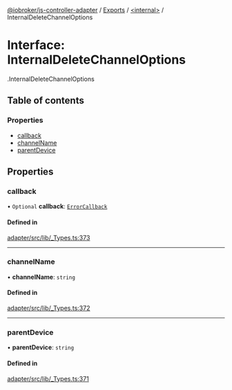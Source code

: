 [@iobroker/js-controller-adapter](../README.md) / [Exports](../modules.md) / [<internal\>](../modules/internal_.md) / InternalDeleteChannelOptions

# Interface: InternalDeleteChannelOptions

[<internal>](../modules/internal_.md).InternalDeleteChannelOptions

## Table of contents

### Properties

- [callback](internal_.InternalDeleteChannelOptions.md#callback)
- [channelName](internal_.InternalDeleteChannelOptions.md#channelname)
- [parentDevice](internal_.InternalDeleteChannelOptions.md#parentdevice)

## Properties

### callback

• `Optional` **callback**: [`ErrorCallback`](../modules/internal_.md#errorcallback)

#### Defined in

[adapter/src/lib/_Types.ts:373](https://github.com/ioBroker/ioBroker.js-controller/blob/4e8e77e4/packages/adapter/src/lib/_Types.ts#L373)

___

### channelName

• **channelName**: `string`

#### Defined in

[adapter/src/lib/_Types.ts:372](https://github.com/ioBroker/ioBroker.js-controller/blob/4e8e77e4/packages/adapter/src/lib/_Types.ts#L372)

___

### parentDevice

• **parentDevice**: `string`

#### Defined in

[adapter/src/lib/_Types.ts:371](https://github.com/ioBroker/ioBroker.js-controller/blob/4e8e77e4/packages/adapter/src/lib/_Types.ts#L371)
